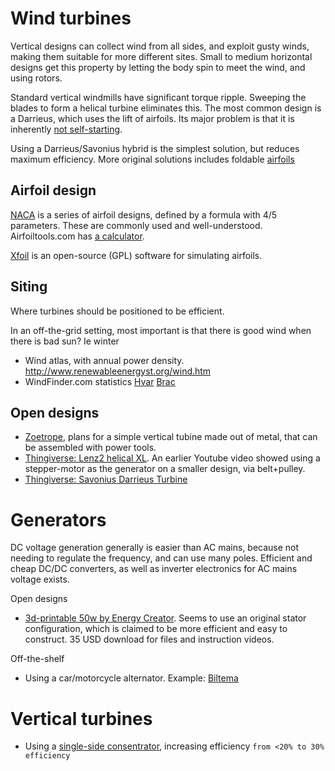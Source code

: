 
# Wind turbines

Vertical designs can collect wind from all sides, and exploit gusty winds, making them suitable for more different sites.
Small to medium horizontal designs get this property by letting the body spin to meet the wind, and using rotors.

Standard vertical windmills have significant torque ripple. Sweeping the blades to form a helical turbine eliminates this.
The most common design is a Darrieus, which uses the lift of airfoils. Its major problem is that it is inherently
[not self-starting](http://forthewind.weebly.com/the-darrieus-self-starting-problem.html).

Using a Darrieus/Savonius hybrid is the simplest solution, but reduces maximum efficiency.
More original solutions includes foldable [airfoils](http://www.webalice.it/acecere48/finalreport.pdf)

## Airfoil design

[NACA](https://en.wikipedia.org/wiki/NACA_airfoil) is a series of airfoil designs, defined by a formula with 4/5 parameters.
These are commonly used and well-understood. Airfoiltools.com has [a calculator](http://airfoiltools.com/airfoil/naca4digit).

[Xfoil](http://web.mit.edu/drela/Public/web/xfoil/) is an open-source (GPL) software for simulating airfoils.

## Siting

Where turbines should be positioned to be efficient.

In an off-the-grid setting, most important is that there is good wind when there is bad sun? Ie winter

* Wind atlas, with annual power density. http://www.renewableenergyst.org/wind.htm
* WindFinder.com statistics [Hvar](https://www.windfinder.com/windstatistics/hvar) [Brac](https://www.windfinder.com/windstatistics/brac)


## Open designs

* [Zoetrope](http://www.applied-sciences.net/library/data/zoetrope-wind-turbine.pdf),
plans for a simple vertical tubine made out of metal, that can be assembled with power tools.
* [Thingiverse: Lenz2 helical XL](http://www.thingiverse.com/thing:99132).
An earlier Youtube video showed using a stepper-motor as the generator on a smaller design, via belt+pulley.
* [Thingiverse: Savonius Darrieus Turbine](http://www.thingiverse.com/thing:1502662)

# Generators

DC voltage generation generally is easier than AC mains, because not needing to regulate the frequency, and can use many poles.
Efficient and cheap DC/DC converters, as well as inverter electronics for AC mains voltage exists.

Open designs

* [3d-printable 50w by Energy Creator](http://www.3ders.org/articles/20160305-3d-printed-pmg-generator-has-everything-you-need-to-power-a-50w-lightbulb.html).
Seems to use an original stator configuration, which is claimed to be more efficient and easy to construct.
35 USD download for files and instruction videos.

Off-the-shelf

* Using a car/motorcycle alternator. Example: [Biltema](http://www.biltema.no/no/Bil---MC/Bilreservedeler/Elektrisk-anlegg/Dynamo/)

# Vertical turbines

* Using a [single-side consentrator](https://youtu.be/NiHG5ahf4zQ?t=945), increasing efficiency `from <20% to 30% efficiency`


